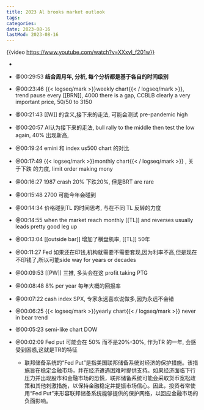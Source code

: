```yaml
---
title: 2023 Al brooks market outlook
tags:
categories:
date: 2023-08-16
lastMod: 2023-08-16
---
```

{{video https://www.youtube.com/watch?v=XXxvI_f201w}}

  + 

  + @00:29:53 **结合周月年, 分析, 每个分析都是基于各自的时间级别**

  + @00:23:46 {{< logseq/mark >}}weekly chart{{< / logseq/mark >}},  trend pause every [[BRN]], 4000 there is a gap, CCBLB clearly a very important price, 50/50 to 3150

  + @00:21:43 [[W]] 的含义,接下来的走法, 可能会测试 pre-pandemic high

  + @00:20:57 Al认为接下来的走法, bull rally to the middle then test the low again, 40% 出现新高,

  + @00:19:24 emini 和 index us500 chart 的对比

  + @00:17:49 {{< logseq/mark >}}monthly chart{{< / logseq/mark >}} , 关于下跌 的力度, limit order making mony

  + @00:16:27 1987 crash 20% 下跌20%, 但是BRT are rare

  + @00:15:48 2700 可能今年会碰到

  + @00:14:34 价格碰到TL 的时间思考, 与在不同 TL 反转的力度

  + @00:14:55 when the market reach monthly [[TL]] and reverses usually leads pretty good leg up

  + @00:13:04 [[outside bar]] 增加了横盘机率, [[TL]] 50年

  + @00:11:27 Fed 如果还在印钱,机构就需要不需要套现,因为利率不高,但是现在不印钱了,所以可能side way for years or decades

  + @00:09:53 [[PW]] 三推, 多头会在这 profit taking PTG

  + @00:08:48 8% per year 每年大概的回报率

  + @00:07:22 cash index SPX, 专家永远喜欢说做多,因为永远不会错

  + @00:06:25 {{< logseq/mark >}}yearly chart{{< / logseq/mark >}} never in bear trend

  + @00:05:23 semi-like chart DOW

  + @00:02:09 Fed put 可能会在 50% 而不是20%-30%, 作为TR 的一年, 会感受到困惑,这就是TR的特征

    + 联邦储备系统的“Fed Put”是指美国联邦储备系统对经济的保护措施。该措施旨在稳定金融市场，并在经济遭遇困难时提供支持。如果经济面临下行压力并出现股市和金融市场的恐慌，联邦储备系统可能会采取货币宽松政策和其他刺激措施，以保持金融稳定并提振市场信心。因此，投资者常使用“Fed Put”来形容联邦储备系统能够提供的保护网络，以回应金融市场的负面影响。
